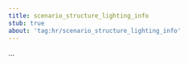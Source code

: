 ```yaml
---
title: scenario_structure_lighting_info
stub: true
about: 'tag:hr/scenario_structure_lighting_info'
---
```

...
